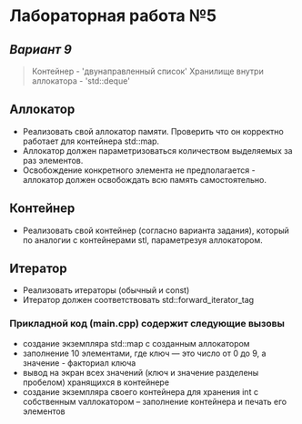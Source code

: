 # Лабораторная работа №5

## _Вариант 9_

> Контейнер - 'двунаправленный список'
> Хранилище внутри аллокатора - 'std::deque'

## Аллокатор

+ Реализовать свой аллокатор памяти. Проверить что он корректно работает для контейнера std::map.
+ Аллокатор должен параметризоваться количеством выделяемых за раз элементов.
+ Освобождение конкретного элемента не предполагается - аллокатор должен освобождать всю память самостоятельно.

## Контейнер

+ Реализовать свой контейнер (согласно варианта задания), который по аналогии с контейнерами stl, параметрезуя аллокатором.

## Итератор

+ Реализовать итераторы (обычный и const)
+ Итератор должен соответствовать std::forward_iterator_tag

### Прикладной код (main.cpp) содержит следующие вызовы

+ создание экземпляра std::map с созданным аллокатором
+ заполнение 10 элементами, где ключ — это число от 0 до 9, а значение - факториал ключа
+ вывод на экран всех значений (ключ и значение разделены пробелом) хранящихся в контейнере
+ создание экземпляра своего контейнера для хранения int с собственным vаллокатором – заполнение контейнера и печать его элементов
